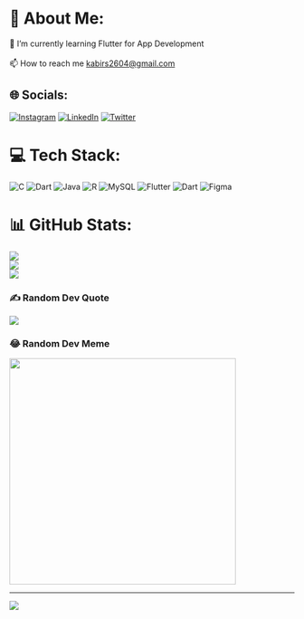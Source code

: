 # 💫 About Me:
🌱 I’m currently learning Flutter for App Development<br><br>📫 How to reach me kabirs2604@gmail.com


## 🌐 Socials:
[![Instagram](https://img.shields.io/badge/Instagram-%23E4405F.svg?logo=Instagram&logoColor=white)](https://instagram.com/kabirshukla) [![LinkedIn](https://img.shields.io/badge/LinkedIn-%230077B5.svg?logo=linkedin&logoColor=white)](https://www.linkedin.com/in/kabir-shukla-396247233/) [![Twitter](https://img.shields.io/badge/Twitter-%231DA1F2.svg?logo=Twitter&logoColor=white)](https://twitter.com/KabirShukl) 

# 💻 Tech Stack:
![C](https://img.shields.io/badge/c-%2300599C.svg?style=plastic&logo=c&logoColor=white) ![Dart](https://img.shields.io/badge/dart-%230175C2.svg?style=plastic&logo=dart&logoColor=white) ![Java](https://img.shields.io/badge/java-%23ED8B00.svg?style=plastic&logo=openjdk&logoColor=white) ![R](https://img.shields.io/badge/r-%23276DC3.svg?style=plastic&logo=r&logoColor=white) ![MySQL](https://img.shields.io/badge/mysql-%2300000f.svg?style=plastic&logo=mysql&logoColor=white) ![Flutter](https://img.shields.io/badge/Flutter-%2302569B.svg?style=plastic&logo=Flutter&logoColor=white) ![Dart](https://img.shields.io/badge/dart-%230175C2.svg?style=plastic&logo=dart&logoColor=white) ![Figma](https://img.shields.io/badge/figma-%23F24E1E.svg?style=plastic&logo=figma&logoColor=white)
# 📊 GitHub Stats:
![](https://github-readme-stats.vercel.app/api?username=importKabir&theme=highcontrast&hide_border=false&include_all_commits=true&count_private=false)<br/>
![](https://github-readme-streak-stats.herokuapp.com/?user=importKabir&theme=highcontrast&hide_border=false)<br/>
![](https://github-readme-stats.vercel.app/api/top-langs/?username=importKabir&theme=highcontrast&hide_border=false&include_all_commits=true&count_private=false&layout=compact)

### ✍️ Random Dev Quote
![](https://quotes-github-readme.vercel.app/api?type=vetical&theme=merko)

### 😂 Random Dev Meme
<img src='https://randommeme-five.vercel.app/' style="height: 400px;"/>

---
[![](https://visitcount.itsvg.in/api?id=importKabir&icon=0&color=0)](https://visitcount.itsvg.in)

<!-- Proudly created with GPRM ( https://gprm.itsvg.in ) -->
